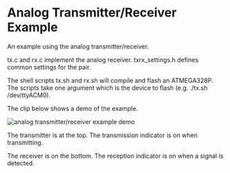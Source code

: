 
# Analog Transmitter/Receiver Example

An example using the analog transmitter/receiver.

tx.c and rx.c implement the analog receiver. txrx_settings.h defines common settings for the pair.

The shell scripts tx.sh and rx.sh will compile and flash an ATMEGA328P. The scripts take one argument which is the device to flash (e.g. ./tx.sh /dev/ttyACM0).

The clip below shows a demo of the example.

![analog transmitter/receiver example demo](../../img/analog_txrx.gif)

The transmitter is at the top. The transmission indicator is on when transmitting.

The receiver is on the bottom. The reception indicator is on when a signal is detected.
